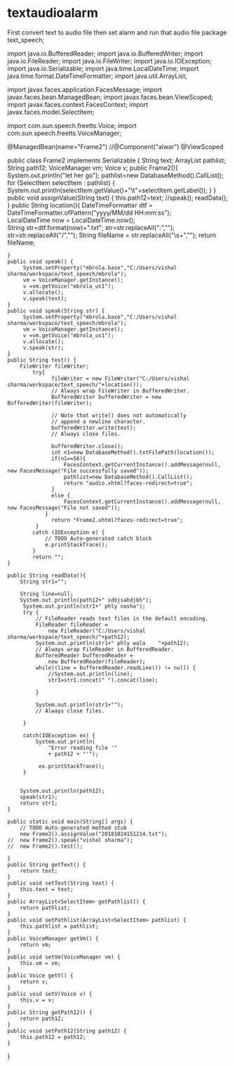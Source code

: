 # textaudioalarm
First convert text to audio file then set alarm and run that audio file
package text_speech;

import java.io.BufferedReader;
import java.io.BufferedWriter;
import java.io.FileReader;
import java.io.FileWriter;
import java.io.IOException;
import java.io.Serializable;
import java.time.LocalDateTime;
import java.time.format.DateTimeFormatter;
import java.util.ArrayList;

import javax.faces.application.FacesMessage;
import javax.faces.bean.ManagedBean;
import javax.faces.bean.ViewScoped;
import javax.faces.context.FacesContext;
import javax.faces.model.SelectItem;

import com.sun.speech.freetts.Voice;
import com.sun.speech.freetts.VoiceManager;

@ManagedBean(name="Frame2")
//@Component("alwar")
@ViewScoped

public class Frame2 implements Serializable {
	String text;
	ArrayList<SelectItem> pathlist;
	String path12;
	VoiceManager vm;
    Voice v; 
    public Frame2(){
    	System.out.println("let her go");
    	pathlist=new DatabaseMethod().CallList();
    	for (SelectItem selectItem : pathlist) {
			System.out.println(selectItem.getValue()+"\t"+selectItem.getLabel());
		}
    }
	public void assignValue(String text) {
		this.path12=text;
		//speak();
		readData();
	}
	public String location(){
		DateTimeFormatter dtf = DateTimeFormatter.ofPattern("yyyy/MM/dd HH:mm:ss");  
  		LocalDateTime now = LocalDateTime.now();  
  		String str=dtf.format(now)+".txt";
  		str=str.replaceAll(":","");
  		str=str.replaceAll("/","");
  		String fileName = str.replaceAll("\\s+","");
  		return fileName;
        
	}
	public void speak() {
		 System.setProperty("mbrola.base","C:/Users/vishal sharma/workspace/text_speech/mbrola");
	     vm = VoiceManager.getInstance();
	     v =vm.getVoice("mbrola_us1");
	     v.allocate();
	     v.speak(text);
	}
	public void speak(String str) {
		 System.setProperty("mbrola.base","C:/Users/vishal sharma/workspace/text_speech/mbrola");
	     vm = VoiceManager.getInstance();
	     v =vm.getVoice("mbrola_us1");
	     v.allocate();
	     v.speak(str);
	}
	public String test() {
        FileWriter fileWriter;
			try{
				  fileWriter = new FileWriter("C:/Users/vishal sharma/workspace/text_speech/"+location());
	              // Always wrap FileWriter in BufferedWriter.
	              BufferedWriter bufferedWriter = new BufferedWriter(fileWriter);

	              // Note that write() does not automatically
	              // append a newline character.
	              bufferedWriter.write(text);
	              // Always close files.
	              
	              bufferedWriter.close();
	              int n1=new DatabaseMethod().txtFilePath(location());
	              if(n1==56){
	            	  FacesContext.getCurrentInstance().addMessage(null, new FacesMessage("File successfully saved"));
	            	  pathlist=new DatabaseMethod().CallList();
	            	  return "audio.xhtml?faces-redirect=true";
	              }
	              else {
	            	  FacesContext.getCurrentInstance().addMessage(null, new FacesMessage("File not saved"));
		        }
	              return "Frame2.xhtml?faces-redirect=true";
			 } 
			catch (IOException e) {
				// TODO Auto-generated catch block
				e.printStackTrace();
			}
			return "";
	}
	
	public String readData(){
		String str1="";
		
		String line=null;
		System.out.println(path12+" sdbjsahdjbh");
		 System.out.println(str1+" phly nasha");
		 try {
	         // FileReader reads text files in the default encoding.
	         FileReader fileReader = 
	             new FileReader("C:/Users/vishal sharma/workspace/text_speech/"+path12);
	         System.out.println(str1+" phly wala    "+path12);
	         // Always wrap FileReader in BufferedReader.
	         BufferedReader bufferedReader = 
	             new BufferedReader(fileReader);
	         while((line = bufferedReader.readLine()) != null) {
	             //System.out.println(line);
	             str1=str1.concat(" ").concat(line);
	             
	         }   
	         
	         System.out.println(str1+"");
	         // Always close files.
	    
	     }
	     
	     catch(IOException ex) {
	         System.out.println(
	             "Error reading file '" 
	             + path12 + "'");                  
	           
	          ex.printStackTrace();
	     }

		
		System.out.println(path12);
		speak(str1);
		return str1;
	}
	
	public static void main(String[] args) {
		// TODO Auto-generated method stub
		new Frame2().assignValue("20181024151214.txt");
	//	new Frame2().speak("vishal sharma");
	//	new Frame2().test();

	}
	public String getText() {
		return text;
	}
	public void setText(String text) {
		this.text = text;
	}
	public ArrayList<SelectItem> getPathlist() {
		return pathlist;
	}
	public void setPathlist(ArrayList<SelectItem> pathlist) {
		this.pathlist = pathlist;
	}
	public VoiceManager getVm() {
		return vm;
	}
	public void setVm(VoiceManager vm) {
		this.vm = vm;
	}
	public Voice getV() {
		return v;
	}
	public void setV(Voice v) {
		this.v = v;
	}
	public String getPath12() {
		return path12;
	}
	public void setPath12(String path12) {
		this.path12 = path12;
	}
	
	
	
}  
